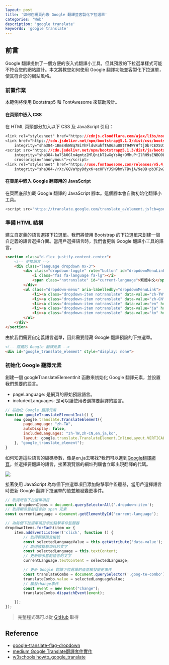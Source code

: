 ```yaml
---
layout: post
title: '如何在網頁內嵌 Google 翻譯並客製化下拉選單'
categories: 'Web'
description: 'google translate'
keywords: 'google translate'
---
```


## 前言
Google 翻譯提供了一個方便的嵌入式翻譯小工具，但其預設的下拉選單樣式可能不符合您的網站設計。本文將教您如何使用 Google 翻譯功能並客製化下拉選單，使其符合您的網站風格。

### 前置作業
本範例將使用  Bootstrap5 和 FontAwesome 來幫助設計。

#### 在頁頭中嵌入 CSS
在 HTML 頁頭部分加入以下 CSS 及 JavaScript 引用：

```css
<link rel="stylesheet" href="https://cdnjs.cloudflare.com/ajax/libs/normalize/5.0.0/normalize.min.css">
<link href="https://cdn.jsdelivr.net/npm/bootstrap@5.1.3/dist/css/bootstrap.min.css" rel="stylesheet"
    integrity="sha384-1BmE4kWBq78iYhFldvKuhfTAU6auU8tT94WrHftjDbrCEXSU1oBoqyl2QvZ6jIW3" crossorigin="anonymous">
<script src="https://cdn.jsdelivr.net/npm/bootstrap@5.1.3/dist/js/bootstrap.bundle.min.js"
    integrity="sha384-ka7Sk0Gln4gmtz2MlQnikT1wXgYsOg+OMhuP+IlRH9sENBO0LRn5q+8nbTov4+1p"
    crossorigin="anonymous"></script>
<link rel="stylesheet" href="https://use.fontawesome.com/releases/v5.4.2/css/all.css"
    integrity="sha384-/rXc/GQVaYpyDdyxK+ecHPVYJSN9bmVFBvjA/9eOB+pb3F2w2N6fc5qB9Ew5yIns" crossorigin="anonymous">
```

#### 在頁尾中嵌入 Google 翻譯用的 JavaScript
在頁面底部加載 Google 翻譯的 JavaScript 腳本。這個腳本會自動初始化翻譯小工具。

```js
<script src="https://translate.google.com/translate_a/element.js?cb=googleTranslateElementInit"></script>
```

### 準備 HTML 結構
建立自定義的語言選擇下拉選單。我們將使用 Bootstrap 的下拉選單來創建一個自定義的語言選擇介面。當用戶選擇語言時，我們會更新 Google 翻譯小工具的語言。

```html
<section class="d-flex justify-content-center">
    <!-- 更換語言 -->
    <div class="language dropdown mx-3">
        <div class="dropdown-toggle" role="button" id="dropdownMenuLink" data-bs-toggle="dropdown" aria-expanded="false">
            <i class="fas fa-language fa-lg"></i>
            <span class="notranslate" id="current-language">繁體中文</span>
        </div>
        <ul class="dropdown-menu" aria-labelledby="dropdownMenuLink">
            <li><a class="dropdown-item notranslate" data-value="zh-TW" href="#">繁體中文</a></li>
            <li><a class="dropdown-item notranslate" data-value="zh-CN" href="#">简体中文</a></li>
            <li><a class="dropdown-item notranslate" data-value="en" href="#">English</a></li>
            <li><a class="dropdown-item notranslate" data-value="ja" href="#">日本語</a></li>
            <li><a class="dropdown-item notranslate" data-value="ko" href="#">한국어</a></li>
        </ul>
    </div>
</section>
```

由於我們需要自定義語言選單，因此需要隱藏 Google 翻譯預設的下拉選單。

```html
<!-- 隱藏的 Google 翻譯元素 -->
<div id="google_translate_element" style="display: none">
```

### 初始化 Google 翻譯元素
創建一個 googleTranslateElementInit 函數來初始化 Google 翻譯元素，並設置我們想要的語言。

- pageLanguage: 是網頁的原始預設語言。
- includedLanguages: 是可以讓使用者選擇要翻譯的語言。

```js
// 初始化 Google 翻譯元素
function googleTranslateElementInit() {
    new google.translate.TranslateElement({
        pageLanguage: "zh-TW",
        autoDisplay: false,
        includedLanguages: "zh-TW,zh-CN,en,ja,ko",
        layout: google.translate.TranslateElement.InlineLayout.VERTICAL,
    }, "google_translate_element");
}
```

如何知道這些語言的編碼參數，像是en,ja去哪找?我們可以進到[Google翻譯網頁](https://translate.google.com/?hl=zh-TW&tab=TT)。並選擇要翻譯的語言，接著瀏覽器的網址列屆會立即出現翻譯的代碼。

![](https://cc.nchu.edu.tw/var/file/0/1000/img/1/Google001.png)

接著使用 JavaScript 為每個下拉選單項目添加點擊事件監聽器，當用戶選擇語言時更新 Google 翻譯下拉選單的值並觸發變更事件。

```js
// 取得所有下拉選單項目
const dropdownItems = document.querySelectorAll('.dropdown-item');
// 取得顯示當前語言的 span 元素
const currentLanguage = document.getElementById('current-language');

// 為每個下拉選單項目添加點擊事件監聽器
dropdownItems.forEach(item => {
    item.addEventListener('click', function () {
        // 取得翻譯語言編號
        const selectedLanguageValue = this.getAttribute('data-value');
        // 取得被點擊項目的文字
        const selectedLanguage = this.textContent;
        // 更新顯示當前語言的文字
        currentLanguage.textContent = selectedLanguage;

        // 更新 Google 翻譯下拉選單的值並觸發變更事件
        const translateCombo = document.querySelector('.goog-te-combo');
        translateCombo.value = selectedLanguageValue;
        // 觸發change事件
        const event = new Event("change");
        translateCombo.dispatchEvent(event);

    });
});
```

> 完整程式碼可以從 [GitHub](https://github.com/1010code/google-translate-flag-dropdown) 取得


## Reference
- [google-translate-flag-dropdown](https://github.com/hc0503/google-translate-flag-dropdown)
- [medium Google Translate翻譯套件實作](https://medium.com/@logichom/google-translate%E7%BF%BB%E8%AD%AF%E5%A5%97%E4%BB%B6%E5%AF%A6%E4%BD%9C-48feb3d8ab88)
- [w3schools howto_google_translate](https://www.w3schools.com/howto/howto_google_translate.asp)

